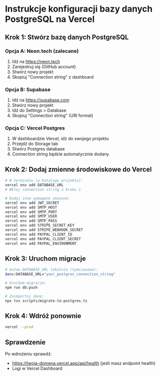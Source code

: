 # Instrukcje konfiguracji bazy danych PostgreSQL na Vercel

## Krok 1: Stwórz bazę danych PostgreSQL

### Opcja A: Neon.tech (zalecane)
1. Idź na https://neon.tech
2. Zarejestruj się (GitHub account)
3. Stwórz nowy projekt
4. Skopiuj "Connection string" z dashboard

### Opcja B: Supabase
1. Idź na https://supabase.com
2. Stwórz nowy projekt
3. Idź do Settings > Database
4. Skopiuj "Connection string" (URI format)

### Opcja C: Vercel Postgres
1. W dashboardzie Vercel, idź do swojego projektu
2. Przejdź do Storage tab
3. Stwórz Postgres database
4. Connection string będzie automatycznie dodany

## Krok 2: Dodaj zmienne środowiskowe do Vercel

```bash
# W terminalu (w katalogu projektu):
vercel env add DATABASE_URL
# Wklej connection string z kroku 1

# Dodaj inne wymagane zmienne:
vercel env add JWT_SECRET
vercel env add SMTP_HOST
vercel env add SMTP_PORT
vercel env add SMTP_USER
vercel env add SMTP_PASS
vercel env add STRIPE_SECRET_KEY
vercel env add STRIPE_WEBHOOK_SECRET
vercel env add PAYPAL_CLIENT_ID
vercel env add PAYPAL_CLIENT_SECRET
vercel env add PAYPAL_ENVIRONMENT
```

## Krok 3: Uruchom migracje

```bash
# Ustaw DATABASE_URL lokalnie (tymczasowo):
$env:DATABASE_URL="your_postgres_connection_string"

# Uruchom migracje:
npm run db:push

# Zaimportuj dane:
npx tsx scripts/migrate-to-postgres.ts
```

## Krok 4: Wdróż ponownie

```bash
vercel --prod
```

## Sprawdzenie

Po wdrożeniu sprawdź:
- https://twoja-domena.vercel.app/api/health (jeśli masz endpoint health)
- Logi w Vercel Dashboard